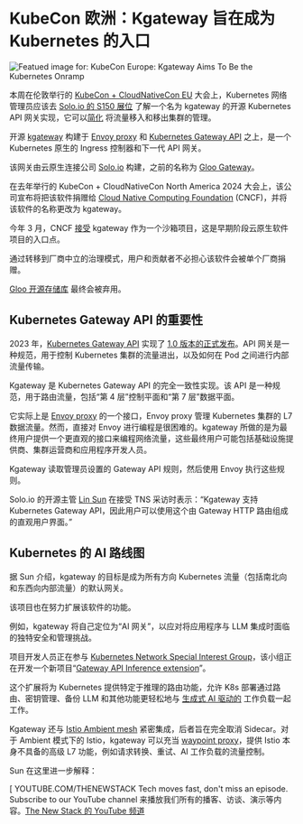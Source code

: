 # KubeCon 欧洲：Kgateway 旨在成为 Kubernetes 的入口

![Featued image for: KubeCon Europe: Kgateway Aims To Be the Kubernetes Onramp](https://cdn.thenewstack.io/media/2025/04/de9b2a5c-soloio-kubecon-1024x683.jpg)

本周在伦敦举行的 [KubeCon + CloudNativeCon EU](https://thenewstack.io/kubecon-cloudnativecon-eu-2025/) 大会上，Kubernetes 网络管理员应该去 [Solo.io 的 S150 展位](https://x.com/soloio_inc/status/1907379381896372553) 了解一个名为 kgateway 的开源 Kubernetes API 网关实现，它可以[简化](https://www.solo.io/blog/donating-gloo-gateway-to-the-cncf-introducing-kgateway-and-advancing-cloud-connectivity) 将流量移入和移出集群的管理。

开源 [kgateway](https://kgateway.dev/) 构建于 [Envoy proxy](https://www.envoyproxy.io/docs/envoy/latest/intro/what_is_envoy) 和 [Kubernetes Gateway API](https://gateway-api.sigs.k8s.io/) 之上，是一个 Kubernetes 原生的 Ingress 控制器和下一代 API 网关。

该网关由云原生连接公司 [Solo.io](https://www.solo.io/company/about-us) 构建，之前的名称为 [Gloo Gateway](https://thenewstack.io/with-gloo-enterprise-1-0-solo-io-builds-the-stepping-stones-to-service-mesh/)。

在去年举行的 KubeCon + CloudNativeCon North America 2024 大会上，该公司宣布将把该软件捐赠给 [Cloud Native Computing Foundation](https://cncf.io/?utm_content=inline+mention) (CNCF)，并将该软件的名称更改为 kgateway。

今年 3 月，CNCF [接受](https://www.cncf.io/reports/etcd-project-journey-report/) kgateway 作为一个沙箱项目，这是早期阶段云原生软件项目的入口点。

通过转移到厂商中立的治理模式，用户和贡献者不必担心该软件会被单个厂商捐赠。

[Gloo 开源存储库](https://github.com/solo-io/gloo) 最终会被弃用。

## Kubernetes Gateway API 的重要性

2023 年，[Kubernetes Gateway API](https://gateway-api.sigs.k8s.io/) 实现了 [1.0 版本的正式发布](https://thenewstack.io/kubernetes-gateway-api-nixes-future-beta-releases/)。API 网关是一种规范，用于控制 Kubernetes 集群的流量进出，以及如何在 Pod 之间进行内部流量传输。

Kgateway 是 Kubernetes Gateway API 的完全一致性实现。该 API 是一种规范，用于路由流量，包括“第 4 层”控制平面和“第 7 层”数据平面。

它实际上是 [Envoy proxy](https://thenewstack.io/the-envoy-proxy-finds-a-home-at-the-cncf-amazon-web-services/) 的一个接口，Envoy proxy 管理 Kubernetes 集群的 L7 数据流量。然而，直接对 Envoy 进行编程是很困难的。kgateway 所做的是为最终用户提供一个更直观的接口来编程网络流量，这些最终用户可能包括基础设施提供商、集群运营商和应用程序开发人员。

Kgateway 读取管理员设置的 Gateway API 规则，然后使用 Envoy 执行这些规则。

Solo.io 的开源主管 [Lin Sun](https://www.linkedin.com/in/lin-sun-a9b7a81/) 在接受 TNS 采访时表示：“Kgateway 支持 Kubernetes Gateway API，因此用户可以使用这个由 Gateway HTTP 路由组成的直观用户界面。”

## Kubernetes 的 AI 路线图

据 Sun 介绍，kgateway 的目标是成为所有方向 Kubernetes 流量（包括南北向和东西向内部流量）的默认网关。

该项目也在努力扩展该软件的功能。

例如，kgateway 将自己定位为“AI 网关”，以应对将应用程序与 LLM 集成时面临的独特安全和管理挑战。

项目开发人员正在参与 [Kubernetes Network Special Interest Group](https://github.com/kubernetes/community/tree/master/sig-network)，该小组正在开发一个新项目“[Gateway API Inference extension](https://github.com/kubernetes-sigs/gateway-api-inference-extension)”。

这个扩展将为 Kubernetes 提供特定于推理的路由功能，允许 K8s 部署通过路由、密钥管理、备份 LLM 和其他功能更轻松地与 [生成式 AI 驱动的](https://thenewstack.io/how-generative-ai-is-reshaping-the-sdlc/) 工作负载一起工作。

Kgateway 还与 [Istio Ambient mesh](https://thenewstack.io/istio-1-23-drops-the-sidecars-for-a-simpler-ambient-mesh/) 紧密集成，后者旨在完全取消 Sidecar。对于 Ambient 模式下的 Istio，kgateway 可以充当 [waypoint proxy](https://youtu.be/B8oZ1seIDIM?list=TLGGDmuUB1z53FMwMjA0MjAyNQ)，提供 Istio 本身不具备的高级 L7 功能，例如请求转换、重试、AI 工作负载的流量控制。

Sun 在这里进一步解释：

[
YOUTUBE.COM/THENEWSTACK
Tech moves fast, don't miss an episode. Subscribe to our YouTube
channel 来播放我们所有的播客、访谈、演示等内容。[The New Stack 的 YouTube 频道](https://youtube.com/thenewstack?sub_confirmation=1)